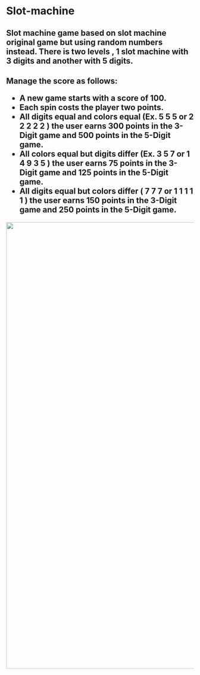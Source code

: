 # Slot-machine
<h2>Slot machine game based on slot machine original game but using random numbers instead. There is two levels , 1 slot machine with 3 digits and another with 5 digits.</h2>

<h2> Manage the score as follows:
<ul> <li>A new game starts with a score of 100.</li>
  <li>Each spin costs the player two points.</li>
<li>All digits equal and colors equal (Ex. 5 5 5 or 2 2 2 2 2 ) the user earns 300 points in the 3-Digit game and 500 points in the 5-Digit game.</li>
<li>All colors equal but digits differ (Ex. 3 5 7 or 1 4 9 3 5 ) the user earns 75 points in the 3-Digit game and 125 points in the 5-Digit game.</li>
<li>All digits equal but colors differ ( 7 7 7 or 1 1 1 1 1 ) the user earns 150 points in the 3-Digit game and 250 points in the 5-Digit game.</li> </ul></h2>

<img src="https://user-images.githubusercontent.com/23525836/32195508-d1b3d010-bd93-11e7-89fb-a269ac3438e1.png" with ="200" height="1200">
